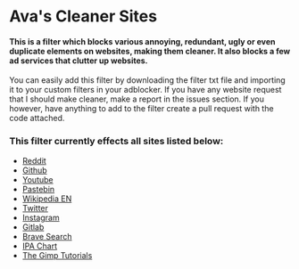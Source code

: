 # Ava's Cleaner Sites

#### This is a filter which blocks various annoying, redundant, ugly or even duplicate elements on websites, making them cleaner. It also blocks a few ad services that clutter up websites.

You can easily add this filter by downloading the filter txt file and importing it to your custom filters in your adblocker.
If you have any website request that I should make cleaner, make a report in the issues section. If you however, have anything to add to the filter create a pull request with the code attached.


### This filter currently effects all sites listed below:

- [Reddit](https://www.reddit.com/)
- [Github](https://www.github.com/)
- [Youtube](https://www.youtube.com/)
- [Pastebin](https://www.pastebin.com/)
- [Wikipedia EN](https://en.wikipedia.org/)
- [Twitter](https://www.twitter.com/)
- [Instagram](https://www.instagram.com/)
- [Gitlab](https://gitlab.com/)
- [Brave Search](https://search.brave.com/)
- [IPA Chart](https://ipachart.com/)
- [The Gimp Tutorials](https://thegimptutorials.com/)
